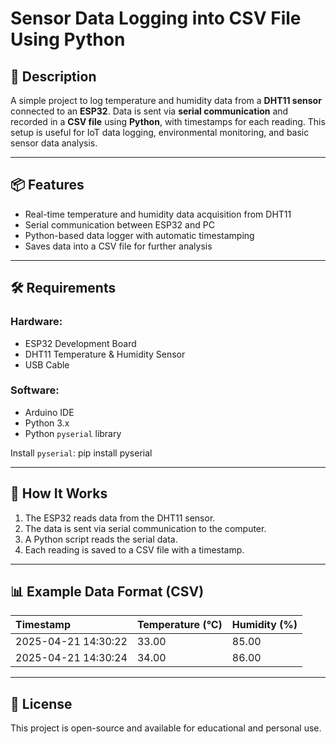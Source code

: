 # Sensor Data Logging into CSV File Using Python

## 📖 Description
A simple project to log temperature and humidity data from a **DHT11 sensor** connected to an **ESP32**. Data is sent via **serial communication** and recorded in a **CSV file** using **Python**, with timestamps for each reading. This setup is useful for IoT data logging, environmental monitoring, and basic sensor data analysis.

---

## 📦 Features
- Real-time temperature and humidity data acquisition from DHT11
- Serial communication between ESP32 and PC
- Python-based data logger with automatic timestamping
- Saves data into a CSV file for further analysis

---

## 🛠️ Requirements

### Hardware:
- ESP32 Development Board
- DHT11 Temperature & Humidity Sensor
- USB Cable

### Software:
- Arduino IDE
- Python 3.x
- Python `pyserial` library

Install `pyserial`: pip install pyserial

---

## 📝 How It Works

1. The ESP32 reads data from the DHT11 sensor.
2. The data is sent via serial communication to the computer.
3. A Python script reads the serial data.
4. Each reading is saved to a CSV file with a timestamp.

---

## 📊 Example Data Format (CSV)

| Timestamp           | Temperature (°C) | Humidity (%) |
|:------------------|:----------------|:------------|
| 2025-04-21 14:30:22 | 33.00           | 85.00       |
| 2025-04-21 14:30:24 | 34.00           | 86.00       |

---

## 📃 License
This project is open-source and available for educational and personal use.


